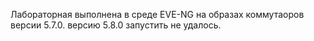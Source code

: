 Лабораторная выполнена в среде EVE-NG на образах коммутаоров версии 5.7.0.  версию 5.8.0 запустить не удалось.